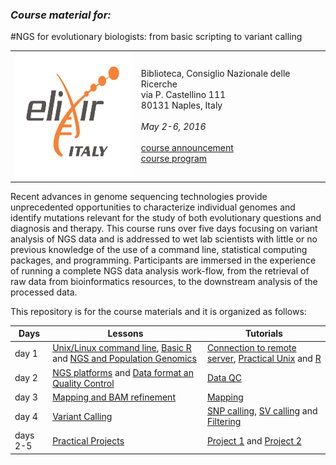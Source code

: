 

### *Course material for:*

#NGS for evolutionary biologists: from basic scripting to variant calling

 <table style="width:100%">
  <tr>
    <td> <img src="img/elixir_ita_logo.png" alt="yay" height="200" width="200"></td>
    <td>Biblioteca, Consiglio Nazionale delle Ricerche <br> via P. Castellino 111<br>  80131 Naples, Italy <br><br><i>May 2-6, 2016</i><br><br><a href="http://bioinformaticstraining.pythonanywhere.com/course/5/" >course announcement</a><br><a href="prog.md" >course program</a></td>
  </tr>
</table>


Recent advances in genome sequencing technologies provide unprecedented opportunities to characterize individual genomes and identify mutations relevant for the study of both evolutionary questions and diagnosis and therapy. This course runs over five days focusing on variant analysis of NGS data and is addressed to wet lab scientists with little or no previous knowledge of the use of a command line, statistical computing packages, and programming. Participants are immersed in the experience of running a complete NGS data analysis work-flow, from the retrieval of raw data from bioinformatics resources, to the downstream analysis of the processed data.

This repository is for the course materials and it is organized as follows:

Days |Lessons | Tutorials
------------ | -------------| -----------
day 1 | [Unix/Linux command line](day1/d1l1_UnixTheory.md), [Basic R]() and [NGS and Population Genomics](day1/d1l2_NGSPopGen.pdf)| [Connection to remote server](day1/d1t1_bender.md), [Practical Unix](day1/Academis_Linux.pdf) and [R]()
day 2 |[NGS platforms](day2/d2l1_IntroNGS.pdf) and  [Data format an Quality Control](day2/d2l2_DataFormatQC.pdf)| [Data QC](day2/d2t1_dataQC.md)
day 3 |[Mapping and BAM refinement](day3/d3l1_mapping_BAM_refinement.pdf)| [Mapping](day3/d3t1_mapping_and_bam_refinement.md)|
day 4 | [Variant Calling](day4/d4l1_SNP_call.pdf)|[SNP calling](day4/d4t1_variantcalling_snps_tutorial.md), [SV calling](day4/d4t2_variantcalling_stucturalvariants_tutorial.md) and [Filtering](day4/d4t3_variantcalling_filtering_exercises.md)
days 2-5 | [Practical Projects](Projects/00-projects.md)| [Project 1](Projects/01-Project-01_sum.md) and [Project 2](Projects/02-Project-02_sum.md)  
